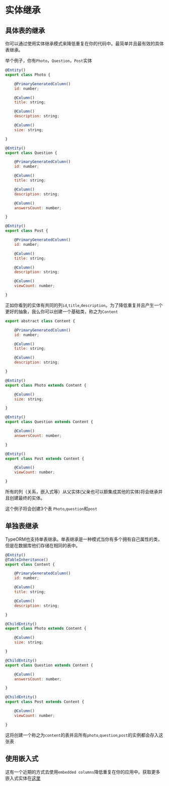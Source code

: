 # 实体继承

## 具体表的继承

你可以通过使用实体继承模式来降低重复在你的代码中。最简单并且最有效的具体表继承。

举个例子，你有`Photo`，`Question`，`Post`实体

```js
@Entity()
export class Photo {

    @PrimaryGeneratedColumn()
    id: number;

    @Column()
    title: string;

    @Column()
    description: string;

    @Column()
    size: string;

}
```
```js
@Entity()
export class Question {

    @PrimaryGeneratedColumn()
    id: number;

    @Column()
    title: string;

    @Column()
    description: string;

    @Column()
    answersCount: number;

}
```
```js
@Entity()
export class Post {

    @PrimaryGeneratedColumn()
    id: number;

    @Column()
    title: string;

    @Column()
    description: string;

    @Column()
    viewCount: number;

}
```

正如你看到的实体有共同的列`id`,`title`,`description`。为了降低重复并且产生一个更好的抽象，我么你可以创建一个基础类，称之为`Content`

```js
export abstract class Content {

    @PrimaryGeneratedColumn()
    id: number;

    @Column()
    title: string;

    @Column()
    description: string;

}
```
```js
@Entity()
export class Photo extends Content {

    @Column()
    size: string;

}
```
```js
@Entity()
export class Question extends Content {

    @Column()
    answersCount: number;

}
```
```js
@Entity()
export class Post extends Content {

    @Column()
    viewCount: number;

}
```

所有的列（关系，嵌入式等）从父实体(父亲也可以额集成其他的实体)将会继承并且创建最终的实体。

这个例子将会创建3个表 `Photo`,`question`和`post`

## 单独表继承
TypeORM也支持单表继承。单表继承是一种模式当你有多个拥有自己属性的类，但是在数据库他们存储在相同的表中。

```js
@Entity()
@TableInheritance()
export class Content {

    @PrimaryGeneratedColumn()
    id: number;

    @Column()
    title: string;

    @Column()
    description: string;

}
``` 
```js
@ChildEntity()
export class Photo extends Content {

    @Column()
    size: string;

}
```
```js
@ChildEntity()
export class Question extends Content {

    @Column()
    answersCount: number;

}
```
```js
@ChildEntity()
export class Post extends Content {

    @Column()
    viewCount: number;

}
```

这将创建一个称之为`content`的表并且所有`photo`,`question`,`post`的实例都会存入这张表

## 使用嵌入式

这有一个近期的方式去使用`embedded columns`降低重复在你的应用中。获取更多嵌入式实体在[这里](http://typeorm.io/#/embedded-entities/)
